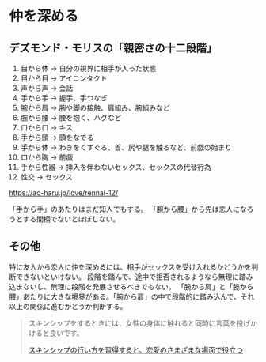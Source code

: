# 仲を深める

## デズモンド・モリスの「親密さの十二段階」

1. 目から体 → 自分の視界に相手が入った状態
2. 目から目 → アイコンタクト
3. 声から声 → 会話
4. 手から手 → 握手、手つなぎ
5. 腕から肩 → 腕や脚の接触、肩組み、腕組みなど
6. 腕から腰 → 腰を抱く、ハグなど
7. 口から口 → キス
8. 手から頭 → 頭をなでる
9. 手から体 → わきをくすぐる、首、尻や腿を触るなど、前戯の始まり
10. 口から胸 → 前戯
11. 手から性器 → 挿入を伴わないセックス、セックスの代替行為
12. 性交 → セックス

https://ao-haru.jp/love/rennai-12/

「手から手」のあたりはまだ知人でもする。
「腕から腰」から先は恋人になろうとする間柄でないとほぼしない。

## その他

特に友人から恋人に仲を深めるには、相手がセックスを受け入れるかどうかを判断できないといけない。
段階を踏んで、途中で拒否されるようなら無理に踏み込まないし、無理に段階を発展させるべきでもない。
「腕から肩」と「腕から腰」あたりに大きな境界がある。「腕から肩」の中で段階的に踏み込んで、それ以上の関係に進むかどうか判断する。

> スキンシップをするときには、女性の身体に触れると同時に言葉を投げかけると良いです。
>
> [スキンシップの行い方を習得すると、恋愛のさまざまな場面で役立つ](https://love-style-jp.com/sex/skinship.html)
